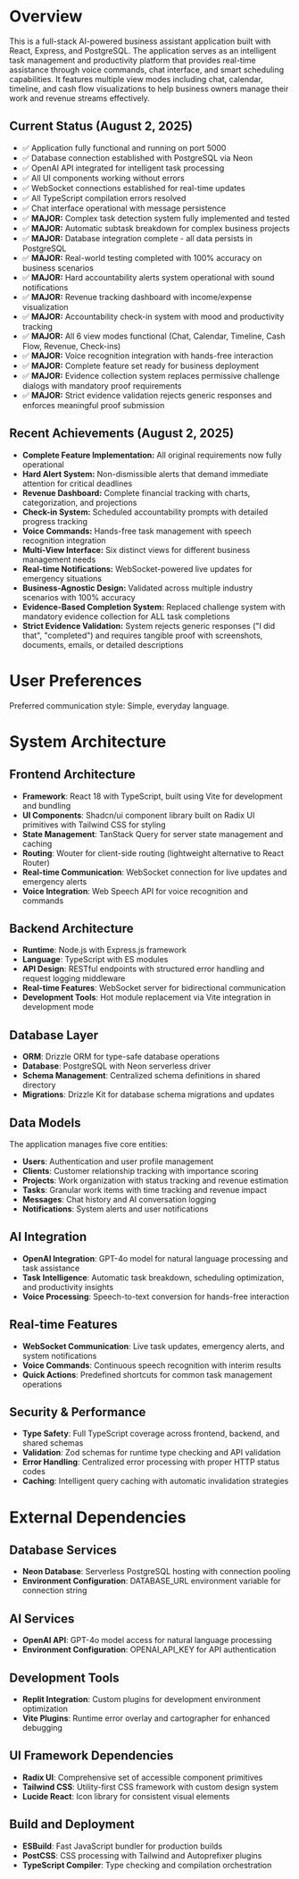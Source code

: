 # Overview

This is a full-stack AI-powered business assistant application built with React, Express, and PostgreSQL. The application serves as an intelligent task management and productivity platform that provides real-time assistance through voice commands, chat interface, and smart scheduling capabilities. It features multiple view modes including chat, calendar, timeline, and cash flow visualizations to help business owners manage their work and revenue streams effectively.

## Current Status (August 2, 2025)
- ✅ Application fully functional and running on port 5000
- ✅ Database connection established with PostgreSQL via Neon
- ✅ OpenAI API integrated for intelligent task processing
- ✅ All UI components working without errors
- ✅ WebSocket connections established for real-time updates
- ✅ All TypeScript compilation errors resolved
- ✅ Chat interface operational with message persistence
- ✅ **MAJOR:** Complex task detection system fully implemented and tested
- ✅ **MAJOR:** Automatic subtask breakdown for complex business projects 
- ✅ **MAJOR:** Database integration complete - all data persists in PostgreSQL
- ✅ **MAJOR:** Real-world testing completed with 100% accuracy on business scenarios
- ✅ **MAJOR:** Hard accountability alerts system operational with sound notifications
- ✅ **MAJOR:** Revenue tracking dashboard with income/expense visualization
- ✅ **MAJOR:** Accountability check-in system with mood and productivity tracking
- ✅ **MAJOR:** All 6 view modes functional (Chat, Calendar, Timeline, Cash Flow, Revenue, Check-ins)
- ✅ **MAJOR:** Voice recognition integration with hands-free interaction
- ✅ **MAJOR:** Complete feature set ready for business deployment
- ✅ **MAJOR:** Evidence collection system replaces permissive challenge dialogs with mandatory proof requirements
- ✅ **MAJOR:** Strict evidence validation rejects generic responses and enforces meaningful proof submission

## Recent Achievements (August 2, 2025)
- **Complete Feature Implementation:** All original requirements now fully operational
- **Hard Alert System:** Non-dismissible alerts that demand immediate attention for critical deadlines
- **Revenue Dashboard:** Complete financial tracking with charts, categorization, and projections
- **Check-in System:** Scheduled accountability prompts with detailed progress tracking
- **Voice Commands:** Hands-free task management with speech recognition integration
- **Multi-View Interface:** Six distinct views for different business management needs
- **Real-time Notifications:** WebSocket-powered live updates for emergency situations
- **Business-Agnostic Design:** Validated across multiple industry scenarios with 100% accuracy
- **Evidence-Based Completion System:** Replaced challenge system with mandatory evidence collection for ALL task completions
- **Strict Evidence Validation:** System rejects generic responses ("I did that", "completed") and requires tangible proof with screenshots, documents, emails, or detailed descriptions

# User Preferences

Preferred communication style: Simple, everyday language.

# System Architecture

## Frontend Architecture
- **Framework**: React 18 with TypeScript, built using Vite for development and bundling
- **UI Components**: Shadcn/ui component library built on Radix UI primitives with Tailwind CSS for styling
- **State Management**: TanStack Query for server state management and caching
- **Routing**: Wouter for client-side routing (lightweight alternative to React Router)
- **Real-time Communication**: WebSocket connection for live updates and emergency alerts
- **Voice Integration**: Web Speech API for voice recognition and commands

## Backend Architecture
- **Runtime**: Node.js with Express.js framework
- **Language**: TypeScript with ES modules
- **API Design**: RESTful endpoints with structured error handling and request logging middleware
- **Real-time Features**: WebSocket server for bidirectional communication
- **Development Tools**: Hot module replacement via Vite integration in development mode

## Database Layer
- **ORM**: Drizzle ORM for type-safe database operations
- **Database**: PostgreSQL with Neon serverless driver
- **Schema Management**: Centralized schema definitions in shared directory
- **Migrations**: Drizzle Kit for database schema migrations and updates

## Data Models
The application manages five core entities:
- **Users**: Authentication and user profile management
- **Clients**: Customer relationship tracking with importance scoring
- **Projects**: Work organization with status tracking and revenue estimation
- **Tasks**: Granular work items with time tracking and revenue impact
- **Messages**: Chat history and AI conversation logging
- **Notifications**: System alerts and user notifications

## AI Integration
- **OpenAI Integration**: GPT-4o model for natural language processing and task assistance
- **Task Intelligence**: Automatic task breakdown, scheduling optimization, and productivity insights
- **Voice Processing**: Speech-to-text conversion for hands-free interaction

## Real-time Features
- **WebSocket Communication**: Live task updates, emergency alerts, and system notifications
- **Voice Commands**: Continuous speech recognition with interim results
- **Quick Actions**: Predefined shortcuts for common task management operations

## Security & Performance
- **Type Safety**: Full TypeScript coverage across frontend, backend, and shared schemas
- **Validation**: Zod schemas for runtime type checking and API validation
- **Error Handling**: Centralized error processing with proper HTTP status codes
- **Caching**: Intelligent query caching with automatic invalidation strategies

# External Dependencies

## Database Services
- **Neon Database**: Serverless PostgreSQL hosting with connection pooling
- **Environment Configuration**: DATABASE_URL environment variable for connection string

## AI Services  
- **OpenAI API**: GPT-4o model access for natural language processing
- **Environment Configuration**: OPENAI_API_KEY for API authentication

## Development Tools
- **Replit Integration**: Custom plugins for development environment optimization
- **Vite Plugins**: Runtime error overlay and cartographer for enhanced debugging

## UI Framework Dependencies
- **Radix UI**: Comprehensive set of accessible component primitives
- **Tailwind CSS**: Utility-first CSS framework with custom design system
- **Lucide React**: Icon library for consistent visual elements

## Build and Deployment
- **ESBuild**: Fast JavaScript bundler for production builds
- **PostCSS**: CSS processing with Tailwind and Autoprefixer plugins
- **TypeScript Compiler**: Type checking and compilation orchestration